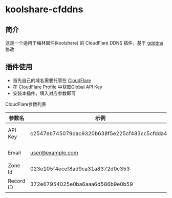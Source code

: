 # koolshare-cfddns

## 简介 

这是一个适用于梅林固件(koolshare) 的 CloudFlare DDNS 插件，基于 [gdddns](https://github.com/mritd/koolshare-gdddns) 修改

## 插件使用

- 首先自己的域名需要托管在 [CloudFlare](https://www.cloudflare.com/)
- 在 [CloudFlare Profile](https://dash.cloudflare.com/profile) 中获取Global API Key
- 安装本插件，填入对应参数即可

CloudFlare参数列表

参数名|示例|备注
--|--|--
API Key|c2547eb745079dac9320b638f5e225cf483cc5cfdda41|Global API Key
Email|user@example.com|账户邮箱
Zone Id|023e105f4ecef8ad9ca31a8372d0c353|域名ID
Record ID|372e67954025e0ba6aaa6d586b9e0b59|DNS记录ID
